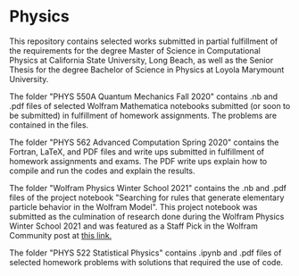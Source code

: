 # Physics

This repository contains selected works submitted in partial fulfillment of the requirements for the degree Master of Science in Computational Physics at California State University, Long Beach, as well as the Senior Thesis for the degree Bachelor of Science in Physics at Loyola Marymount University.

The folder "PHYS 550A Quantum Mechanics Fall 2020" contains .nb and .pdf files of selected Wolfram Mathematica notebooks submitted (or soon to be submitted) in fulfillment of homework assignments.  The problems are contained in the files.

The folder "PHYS 562 Advanced Computation Spring 2020" contains the Fortran, LaTeX, and PDF files and write ups submitted in fulfillment of homework assignments and exams.  The PDF write ups explain how to compile and run the codes and explain the results.

The folder "Wolfram Physics Winter School 2021" contains the .nb and .pdf files of the project notebook "Searching for rules that generate elementary particle behavior in the Wolfram Model". This project notebook was submitted as the culmination of research done during the Wolfram Physics Winter School 2021 and was featured as a Staff Pick in the Wolfram Community post at [this link.](https://community.wolfram.com/groups/-/m/t/2162975) 

The folder "PHYS 522 Statistical Physics" contains .ipynb and .pdf files of selected homework problems with solutions that required the use of code.

